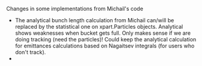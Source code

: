 Changes in some implementations from Michail's code

- The analytical bunch length calculation from Michail can/will be replaced by the statistical one on xpart.Particles objects. Analytical shows weaknesses when bucket gets full. Only makes sense if we are doing tracking (need the particles)! Could keep the analytical calculation for emittances calculations based on Nagaitsev integrals (for users who don't track).
- 